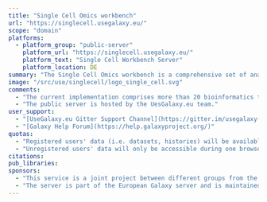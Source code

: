 ```yaml
---
title: "Single Cell Omics workbench"
url: "https://singlecell.usegalaxy.eu/"
scope: "domain"
platforms:
  - platform_group: "public-server"
    platform_url: "https://singlecell.usegalaxy.eu/"
    platform_text: "Single Cell Workbench Server"
    platform_location: DE
summary: "The Single Cell Omics workbench is a comprehensive set of analysis tools and consolidated workflows"
image: "/src/use/singlecell/logo_single_cell.svg"
comments:
  - "The current implementation comprises more than 20 bioinformatics tools dedicated to different research areas of single cell biology."
  - "The public server is hosted by the UesGalaxy.eu team."
user_support:
  - "[UseGalaxy.eu Gitter Support Channel](https://gitter.im/usegalaxy-eu/Lobby)"
  - "[Galaxy Help Forum](https://help.galaxyproject.org/)"
quotas:
  - "Registered users' data (i.e. datasets, histories) will be available as long as they are not deleted by the user. Once marked as deleted the datasets will be permanently removed within 14 days. If the user *purges* the dataset in the Galaxy, it will be removed immediately, permanently. An extended quota can be [requested](https://docs.google.com/forms/d/e/1FAIpQLSf9w2MOS6KOlu9XdhRSDqWnCDkzoVBqHJ3zH_My4p8D8ZgkIQ/viewform) for a limited time period in special cases."
  - "Unregistered users' data will only be accessible during one browser session, using a cookie to identify your data. This cookie is not used for any other purposes (e.g. tracking or analytics.) If UseGalaxy.eu service is not accessed for 90 days, those datasets will be permanently deleted."
citations:
pub_libraries:
sponsors:
  - "This service is a joint project between different groups from the [Earlham Institute](http://www.earlham.ac.uk/), the [EMBL-EBI](https://www.ebi.ac.uk/), [EMBL](https://gbcs.embl.de/), the [Sorbonne University](http://artbio.fr/), [Peter MacCallum Cancer Centre](https://www.petermac.org/) and the [University of Freiburg](https://galaxyproject.eu/freiburg/)."
  - "The server is part of the European Galaxy server and is maintained by the [RNA Bioinformatics Center (RBC)](https://www.denbi.de/network/rna-bioinformatics-center-rbc) as part of [de.NBI](https://www.denbi.de/) and [ELIXIR](http://elixir-europe.org/)."
---
```

